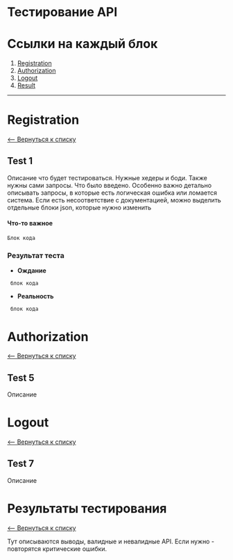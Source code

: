 # Тестирование API 
# Ссылки на каждый блок
1. [Registration](#registration)
2. [Authorization](#authorization)
3. [Logout](#logout)
4. [Result](#результаты-тестирования)

---

# Registration
[<-- Вернуться к списку](#ссылки-на-каждый-блок)
## Test 1
Описание что будет тестироваться. Нужные хедеры и боди. Также нужны сами запросы. Что было введено. Особенно важно детально описывать
запросы, в которые есть логическая ошибка или ломается система. Если есть несоответствие с документацией, можно выделить отдельные
блоки json, которые нужно изменить

#### Что-то важное 

```
Блок кода
```

### Результат теста
* **Ождание**
```
 блок кода
 ```
 * **Реальность**
```
 блок кода
 ```
 
 
# Authorization

[<-- Вернуться к списку](#ссылки-на-каждый-блок)

## Test 5
Описание
 
 
# Logout

[<-- Вернуться к списку](#ссылки-на-каждый-блок)

## Test 7
Описание


# Результаты тестирования

[<-- Вернуться к списку](#ссылки-на-каждый-блок)

Тут описываются выводы, валидные и невалидные API. Если нужно - повторятся критические ошибки.
 
